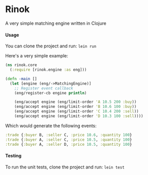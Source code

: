 Rinok
=====

A very simple matching engine written in Clojure

#### Usage

You can clone the project and run: `lein run`

Here's a very simple example:

```clojure
(ns rinok.core
  (:require [rinok.engine :as eng]))

(defn -main []
  (let [engine (eng/->MatchingEngine)]
    ;; Register event callback
    (eng/register-cb engine println)

    (eng/accept engine (eng/limit-order 'A 10.5 200 :buy))
    (eng/accept engine (eng/limit-order 'B 10.6 100 :buy))
    (eng/accept engine (eng/limit-order 'C 10.4 200 :sell))
    (eng/accept engine (eng/limit-order 'D 10.3 100 :sell))))
```

Which would generate the following events:

```clojure
:trade {:buyer B, :seller C, :price 10.6, :quantity 100}
:trade {:buyer A, :seller C, :price 10.5, :quantity 100}
:trade {:buyer A, :seller D, :price 10.5, :quantity 100}
```

#### Testing

To run the unit tests, clone the project and run: `lein test`
